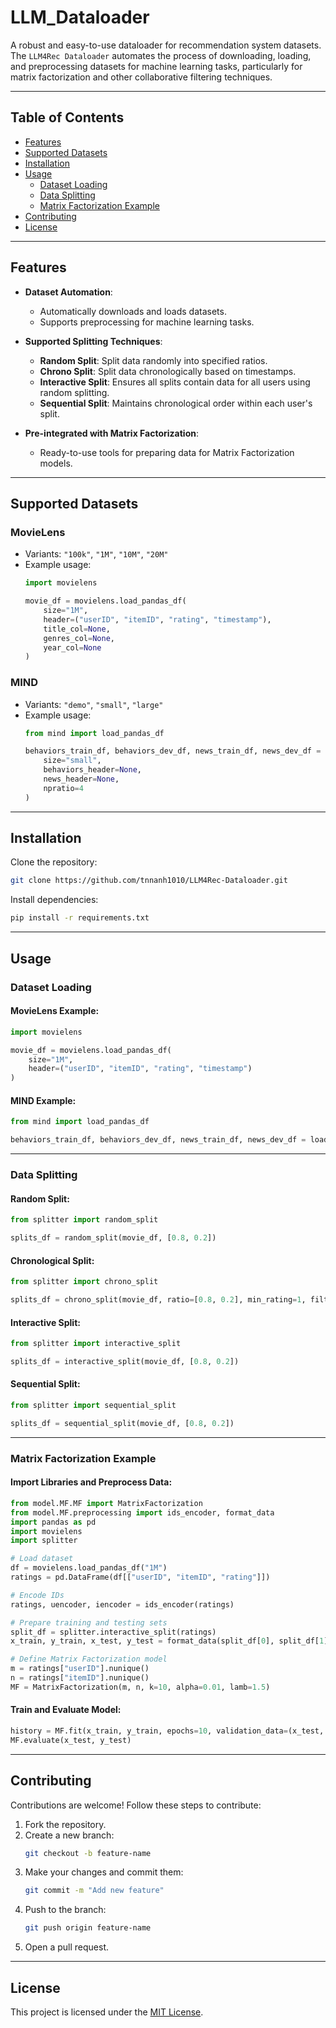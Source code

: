 # LLM_Dataloader

A robust and easy-to-use dataloader for recommendation system datasets. The `LLM4Rec Dataloader` automates the process of downloading, loading, and preprocessing datasets for machine learning tasks, particularly for matrix factorization and other collaborative filtering techniques.

---

## **Table of Contents**

- [Features](#features)
- [Supported Datasets](#supported-datasets)
- [Installation](#installation)
- [Usage](#usage)
  - [Dataset Loading](#dataset-loading)
  - [Data Splitting](#data-splitting)
  - [Matrix Factorization Example](#matrix-factorization-example)
- [Contributing](#contributing)
- [License](#license)

---

## **Features**

- **Dataset Automation**:
  - Automatically downloads and loads datasets.
  - Supports preprocessing for machine learning tasks.
  
- **Supported Splitting Techniques**:
  - **Random Split**: Split data randomly into specified ratios.
  - **Chrono Split**: Split data chronologically based on timestamps.
  - **Interactive Split**: Ensures all splits contain data for all users using random splitting.
  - **Sequential Split**: Maintains chronological order within each user's split.

- **Pre-integrated with Matrix Factorization**:
  - Ready-to-use tools for preparing data for Matrix Factorization models.

---

## **Supported Datasets**

### **MovieLens**
- Variants: `"100k"`, `"1M"`, `"10M"`, `"20M"`
- Example usage:
  ```python
  import movielens

  movie_df = movielens.load_pandas_df(
      size="1M",
      header=("userID", "itemID", "rating", "timestamp"),
      title_col=None,
      genres_col=None,
      year_col=None
  )
  ```

### **MIND**
- Variants: `"demo"`, `"small"`, `"large"`
- Example usage:
  ```python
  from mind import load_pandas_df

  behaviors_train_df, behaviors_dev_df, news_train_df, news_dev_df = load_pandas_df(
      size="small",
      behaviors_header=None,
      news_header=None,
      npratio=4
  )
  ```

---

## **Installation**

Clone the repository:
```bash
git clone https://github.com/tnnanh1010/LLM4Rec-Dataloader.git
```

Install dependencies:
```bash
pip install -r requirements.txt
```

---

## **Usage**

### **Dataset Loading**

#### MovieLens Example:
```python
import movielens

movie_df = movielens.load_pandas_df(
    size="1M",
    header=("userID", "itemID", "rating", "timestamp")
)
```

#### MIND Example:
```python
from mind import load_pandas_df

behaviors_train_df, behaviors_dev_df, news_train_df, news_dev_df = load_pandas_df("small")
```

---

### **Data Splitting**

#### Random Split:
```python
from splitter import random_split

splits_df = random_split(movie_df, [0.8, 0.2])
```

#### Chronological Split:
```python
from splitter import chrono_split

splits_df = chrono_split(movie_df, ratio=[0.8, 0.2], min_rating=1, filter_by="user", col_user='userID', col_item='itemID', col_timestamp='timestamp')
```

#### Interactive Split:
```python
from splitter import interactive_split

splits_df = interactive_split(movie_df, [0.8, 0.2])
```

#### Sequential Split:
```python
from splitter import sequential_split

splits_df = sequential_split(movie_df, [0.8, 0.2])
```

---

### **Matrix Factorization Example**

#### Import Libraries and Preprocess Data:
```python
from model.MF.MF import MatrixFactorization
from model.MF.preprocessing import ids_encoder, format_data
import pandas as pd
import movielens
import splitter

# Load dataset
df = movielens.load_pandas_df("1M")
ratings = pd.DataFrame(df[["userID", "itemID", "rating"]])

# Encode IDs
ratings, uencoder, iencoder = ids_encoder(ratings)

# Prepare training and testing sets
split_df = splitter.interactive_split(ratings)
x_train, y_train, x_test, y_test = format_data(split_df[0], split_df[1], 'movielens')

# Define Matrix Factorization model
m = ratings["userID"].nunique()
n = ratings["itemID"].nunique()
MF = MatrixFactorization(m, n, k=10, alpha=0.01, lamb=1.5)
```

#### Train and Evaluate Model:
```python
history = MF.fit(x_train, y_train, epochs=10, validation_data=(x_test, y_test))
MF.evaluate(x_test, y_test)
```

---

## **Contributing**

Contributions are welcome! Follow these steps to contribute:

1. Fork the repository.
2. Create a new branch:
    ```bash
    git checkout -b feature-name
    ```
3. Make your changes and commit them:
    ```bash
    git commit -m "Add new feature"
    ```
4. Push to the branch:
    ```bash
    git push origin feature-name
    ```
5. Open a pull request.

---

## **License**

This project is licensed under the [MIT License](LICENSE).
```